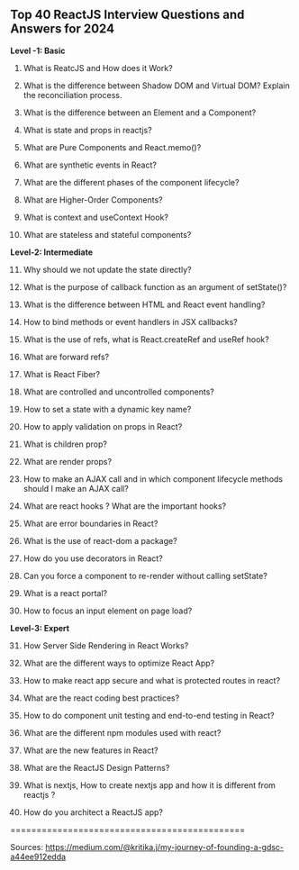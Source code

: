 ## Top 40 ReactJS Interview Questions and Answers for 2024

**Level -1: Basic** 


1. What is ReatcJS and How does it Work?

2. What is the difference between Shadow DOM and Virtual DOM? Explain the reconciliation process.

3. What is the difference between an Element and a Component?

4. What is state and props in reactjs?

5. What are Pure Components and React.memo()?

6. What are synthetic events in React?

7. What are the different phases of the component lifecycle?

8. What are Higher-Order Components?

9. What is context and useContext Hook?

10. What are stateless and stateful components?

**Level-2: Intermediate**

11. Why should we not update the state directly?

12. What is the purpose of callback function as an argument of setState()?

13. What is the difference between HTML and React event handling?

14. How to bind methods or event handlers in JSX callbacks?

15. What is the use of refs, what is React.createRef and useRef hook?

16. What are forward refs?

17. What is React Fiber?

18. What are controlled and uncontrolled components?

19. How to set a state with a dynamic key name?

20. How to apply validation on props in React?

21. What is children prop?

22. What are render props?

23. How to make an AJAX call and in which component lifecycle methods should I make an AJAX call?

24. What are react hooks ? What are the important hooks?

25. What are error boundaries in React?

26. What is the use of react-dom a package?

27. How do you use decorators in React?

28. Can you force a component to re-render without calling setState?

29. What is a react portal?

30. How to focus an input element on page load?

**Level-3: Expert**


31. How Server Side Rendering in React Works?

32. What are the different ways to optimize React App?

33. How to make react app secure and what is protected routes in react?

34. What are the react coding best practices?

35. How to do component unit testing and end-to-end testing in React?

36. What are the different npm modules used with react?

37. What are the new features in React?

38. What are the ReactJS Design Patterns?

39. What is nextjs, How to create nextjs app and how it is different from reactjs ?

40. How do you architect a ReactJS app?

=============================================

Sources: https://medium.com/@kritika.j/my-journey-of-founding-a-gdsc-a44ee912edda

